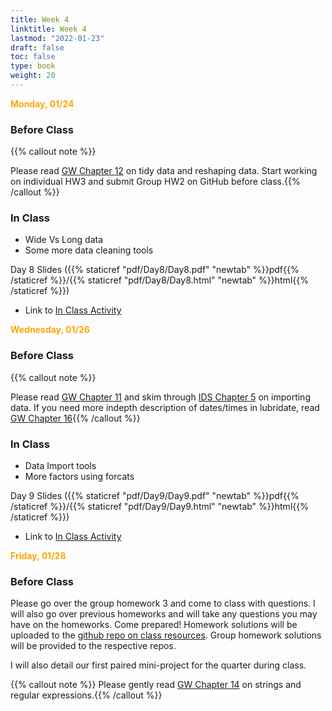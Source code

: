 ```yaml
---
title: Week 4 
linktitle: Week 4
lastmod: "2022-01-23"
draft: false  
toc: false  
type: book  
weight: 20
---
```


<span style="color:orange">**Monday, 01/24**</span>

### Before Class

{{% callout note %}}

Please read [GW Chapter 12](https://r4ds.had.co.nz/tidy-data.html) on tidy data and reshaping data. Start working on individual HW3 and submit Group HW2 on GitHub before class.{{% /callout %}}

### In Class

- Wide Vs Long data
- Some more data cleaning tools


Day 8 Slides ({{% staticref "pdf/Day8/Day8.pdf" "newtab" %}}pdf{{% /staticref %}}/{{% staticref "pdf/Day8/Day8.html" "newtab" %}}html{{% /staticref %}})

- Link to [In Class Activity](https://github.com/stat220/07-tidy-data) 


<span style="color:orange">**Wednesday, 01/26**</span>

### Before Class

{{% callout note %}}

Please read [GW Chapter 11](https://r4ds.had.co.nz/data-import.html) and skim through [IDS Chapter 5](https://rafalab.github.io/dsbook/importing-data.html) on importing data. If you need more indepth description of dates/times in lubridate, read [GW Chapter 16](https://r4ds.had.co.nz/dates-and-times.html){{% /callout %}}

### In Class

- Data Import tools
- More factors using forcats

Day 9 Slides ({{% staticref "pdf/Day9/Day9.pdf" "newtab" %}}pdf{{% /staticref %}}/{{% staticref "pdf/Day9/Day9.html" "newtab" %}}html{{% /staticref %}})

- Link to [In Class Activity](https://github.com/stat220/08-data-imports) 


<span style="color:orange">**Friday, 01/28**</span>

### Before Class

Please go over the group homework 3 and come to class with questions. I will also go over previous homeworks and will take any questions you may have on the homeworks. Come prepared! Homework solutions will be uploaded to the [github repo on class resources](https://github.com/stat220/ClassResources). Group homework solutions will be provided to the respective repos. 

I will also detail our first paired mini-project for the quarter during class.

{{% callout note %}}
Please gently read [GW Chapter 14](https://r4ds.had.co.nz/strings.html) on strings and regular expressions.{{% /callout %}}

